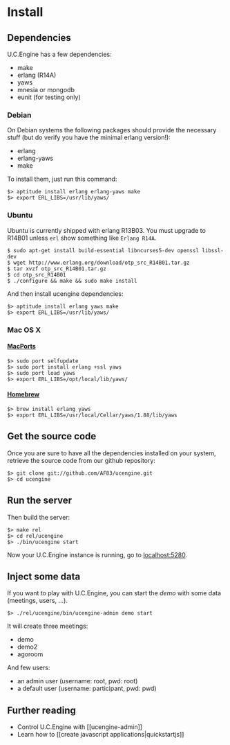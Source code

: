 # Install

## Dependencies

U.C.Engine has a few dependencies:

* make
* erlang (R14A)
* yaws
* mnesia or mongodb
* eunit (for testing only)

### Debian

On Debian systems the following packages should provide the necessary stuff (but do verify you have the minimal erlang version!):

  - erlang
  - erlang-yaws
  - make

To install them, just run this command:

    $> aptitude install erlang erlang-yaws make
    $> export ERL_LIBS=/usr/lib/yaws/

### Ubuntu

Ubuntu is currently shipped with erlang R13B03. You must upgrade to R14B01 unless `erl` show something like `Erlang R14A`.

    $ sudo apt-get install build-essential libncurses5-dev openssl libssl-dev
    $ wget http://www.erlang.org/download/otp_src_R14B01.tar.gz
    $ tar xvzf otp_src_R14B01.tar.gz
    $ cd otp_src_R14B01
    $ ./configure && make && sudo make install

And then install ucengine dependencies:

    $> aptitude install erlang yaws make
    $> export ERL_LIBS=/usr/lib/yaws/

### Mac OS X

#### [MacPorts](http://www.macports.org/)

    $> sudo port selfupdate
    $> sudo port install erlang +ssl yaws
    $> sudo port load yaws
    $> export ERL_LIBS=/opt/local/lib/yaws/

#### [Homebrew](http://mxcl.github.com/homebrew/)

    $> brew install erlang yaws
    $> export ERL_LIBS=/usr/local/Cellar/yaws/1.88/lib/yaws

## Get the source code

Once you are sure to have all the dependencies installed on your system,
retrieve the source code from our github repository:

    $> git clone git://github.com/AF83/ucengine.git
    $> cd ucengine

## Run the server

Then build the server:

    $> make rel
    $> cd rel/ucengine
    $> ./bin/ucengine start

Now your U.C.Engine instance is running, go to [localhost:5280](http://localhost:5280/).

## Inject some data

If you want to play with U.C.Engine, you can start the *demo* with some data (meetings, users, ...).

    $> ./rel/ucengine/bin/ucengine-admin demo start

It will create three meetings:

* demo
* demo2
* agoroom

And few users:

* an admin user (username: root, pwd: root)
* a default user (username: participant, pwd: pwd)

## Further reading

* Control U.C.Engine with [[ucengine-admin]]
* Learn how to [[create javascript applications|quickstartjs]]
